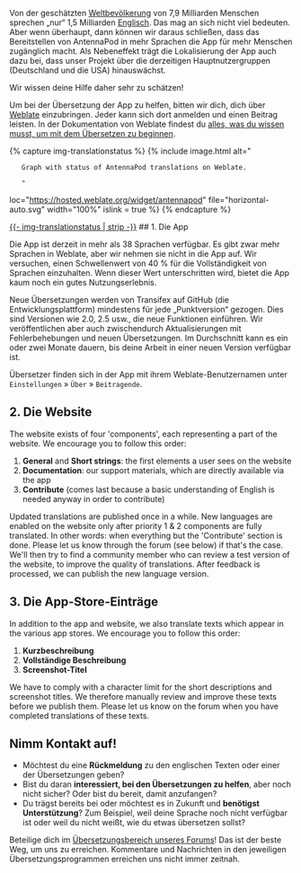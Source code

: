 Von der geschätzten [Weltbevölkerung](https://de.wikipedia.org/wiki/Weltbevölkerung) von 7,9 Milliarden Menschen sprechen „nur“ 1,5 Milliarden [Englisch](https://www.ethnologue.com/insights/ethnologue200/). Das mag an sich nicht viel bedeuten. Aber wenn überhaupt, dann können wir daraus schließen, dass das Bereitstellen von AntennaPod in mehr Sprachen die App für mehr Menschen zugänglich macht. Als Nebeneffekt trägt die Lokalisierung der App auch dazu bei, dass unser Projekt über die derzeitigen Hauptnutzergruppen (Deutschland und die USA) hinauswächst.

Wir wissen deine Hilfe daher sehr zu schätzen!

Um bei der Übersetzung der App zu helfen, bitten wir dich, dich über [Weblate](https://hosted.weblate.org/projects/antennapod/app/) einzubringen. Jeder kann sich dort anmelden und einen Beitrag leisten. In der Dokumentation von Weblate findest du [alles, was du wissen musst, um mit dem Übersetzen zu beginnen](https://docs.weblate.org/de/latest/user/translating.html).

{% capture img-translationstatus %} {% include image.html alt="

       Graph with status of AntennaPod translations on Weblate.

       "

loc="https://hosted.weblate.org/widget/antennapod" file="horizontal-auto.svg" width="100%" islink = true %} {% endcapture %}

<object data="https://hosted.weblate.org/widget/antennapod/horizontal-auto.svg" type="image/svg+xml" width="100%" height="auto" crossorigin="anonymous">
<a href="https://hosted.weblate.org/engage/antennapod" target="_blank">{{- img-translationstatus | strip -}}</a>
</object>## 1. Die App

Die App ist derzeit in mehr als 38 Sprachen verfügbar. Es gibt zwar mehr Sprachen in Weblate, aber wir nehmen sie nicht in die App auf. Wir versuchen, einen Schwellenwert von 40 % für die Vollständigkeit von Sprachen einzuhalten. Wenn dieser Wert unterschritten wird, bietet die App kaum noch ein gutes Nutzungserlebnis.

Neue Übersetzungen werden von Transifex auf GitHub (die Entwicklungsplattform) mindestens für jede „Punktversion“ gezogen. Dies sind Versionen wie 2.0, 2.5 usw., die neue Funktionen einführen. Wir veröffentlichen aber auch zwischendurch Aktualisierungen mit Fehlerbehebungen und neuen Übersetzungen. Im Durchschnitt kann es ein oder zwei Monate dauern, bis deine Arbeit in einer neuen Version verfügbar ist.

Übersetzer finden sich in der App mit ihrem Weblate-Benutzernamen unter `Einstellungen` » `Über` » `Beitragende`.

## 2. Die Website

The website exists of four 'components', each representing a part of the website. We encourage you to follow this order:

1. **General** and **Short strings**: the first elements a user sees on the website
1. **Documentation**: our support materials, which are directly available via the app
1. **Contribute** (comes last because a basic understanding of English is needed anyway in order to contribute)

Updated translations are published once in a while. New languages are enabled on the website only after priority 1 & 2 components are fully translated. In other words: when everything but the 'Contribute' section is done. Please let us know through the forum (see below) if that's the case. We'll then try to find a community member who can review a test version of the website, to improve the quality of translations. After feedback is processed, we can publish the new language version.

## 3. Die App-Store-Einträge

In addition to the app and website, we also translate texts which appear in the various app stores. We encourage you to follow this order:

1. **Kurzbeschreibung**
1. **Vollständige Beschreibung**
1. **Screenshot-Titel**

We have to comply with a character limit for the short descriptions and screenshot titles. We therefore manually review and improve these texts before we publish them. Please let us know on the forum when you have completed translations of these texts.

## Nimm Kontakt auf!

* Möchtest du eine **Rückmeldung** zu den englischen Texten oder einer der Übersetzungen geben?
* Bist du daran **interessiert, bei den Übersetzungen zu helfen**, aber noch nicht sicher? Oder bist du bereit, damit anzufangen?
* Du trägst bereits bei oder möchtest es in Zukunft und **benötigst Unterstützung**? Zum Beispiel, weil deine Sprache noch nicht verfügbar ist oder weil du nicht weißt, wie du etwas übersetzen sollst?

Beteilige dich im [Übersetzungsbereich unseres Forums](https://forum.antennapod.org/c/translations/11)! Das ist der beste Weg, um uns zu erreichen. Kommentare und Nachrichten in den jeweiligen Übersetzungsprogrammen erreichen uns nicht immer zeitnah.
